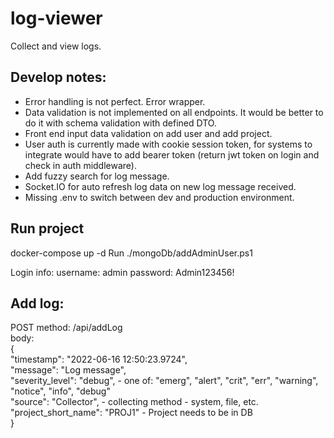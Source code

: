 # log-viewer
Collect and view logs.

## Develop notes:
- Error handling is not perfect. Error wrapper.
- Data validation is not implemented on all endpoints. It would be better to do it with schema validation with defined DTO.
- Front end input data validation on add user and add project.
- User auth is currently made with cookie session token, for systems to integrate would have to add bearer token (return jwt token on login and check in auth middleware).
- Add fuzzy search for log message.
- Socket.IO for auto refresh log data on new log message received.
- Missing .env to switch between dev and production environment.

## Run project
docker-compose up -d
Run ./mongoDb/addAdminUser.ps1

Login info:
username: admin
password: Admin123456!

## Add log:
POST method: /api/addLog <br />
body:  <br />
{ <br />
  "timestamp": "2022-06-16 12:50:23.9724", <br />
  "message": "Log message", <br />
  "severity_level": "debug",  - one of: "emerg", "alert", "crit", "err", "warning", "notice", "info", "debug" <br />
  "source": "Collector",  - collecting method - system, file, etc. <br />
  "project_short_name": "PROJ1" - Project needs to be in DB <br />
}